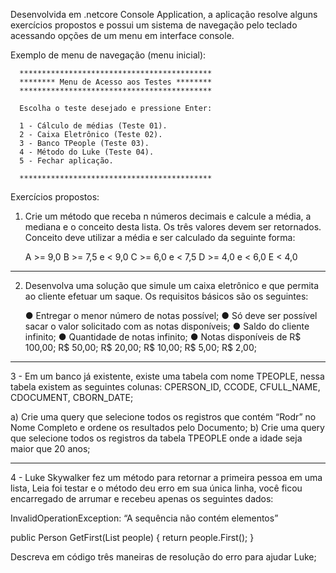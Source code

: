Desenvolvida em .netcore Console Application, a aplicação resolve alguns exercícios propostos e possui um sistema de navegação pelo teclado acessando opções de um menu em interface console.

Exemplo de menu de navegação (menu inicial):

      *******************************************
      ******** Menu de Acesso aos Testes ********
      *******************************************

      Escolha o teste desejado e pressione Enter:

      1 - Cálculo de médias (Teste 01).
      2 - Caixa Eletrônico (Teste 02).
      3 - Banco TPeople (Teste 03).
      4 - Método do Luke (Teste 04).
      5 - Fechar aplicação.

      *******************************************

Exercícios propostos:

1) Crie um método que receba n números decimais e calcule a média, a mediana e o
conceito desta lista. Os três valores devem ser retornados.
Conceito deve utilizar a média e ser calculado da seguinte forma:

     A >= 9,0
     B >= 7,5 e < 9,0
     C >= 6,0 e < 7,5
     D >= 4,0 e < 6,0
     E < 4,0
     
-----------

2) Desenvolva uma solução que simule um caixa eletrônico e que permita ao cliente
efetuar um saque. Os requisitos básicos são os seguintes:

    ● Entregar o menor número de notas possível;
    ● Só deve ser possível sacar o valor solicitado com as notas disponíveis;
    ● Saldo do cliente infinito;
    ● Quantidade de notas infinito;
    ● Notas disponíveis de R$ 100,00; R$ 50,00; R$ 20,00; R$ 10,00; R$ 5,00; R$ 2,00;
    
-----------

3 - Em um banco já existente, existe uma tabela com nome TPEOPLE, nessa tabela existem
as seguintes colunas: CPERSON_ID, CCODE, CFULL_NAME, CDOCUMENT, CBORN_DATE;

a) Crie uma query que selecione todos os registros que contém “Rodr” no Nome Completo e ordene os resultados pelo Documento;
b) Crie uma query que selecione todos os registros da tabela TPEOPLE onde a idade seja maior que 20 anos;

-----------

4 - Luke Skywalker fez um método para retornar a primeira pessoa em uma lista, Leia foi
testar e o método deu erro em sua única linha, você ficou encarregado de arrumar e
recebeu apenas os seguintes dados:

InvalidOperationException: “A sequência não contém elementos”

public Person GetFirst(List<Person> people) {
       return people.First();
}
  
Descreva em código três maneiras de resolução do erro para ajudar Luke;
